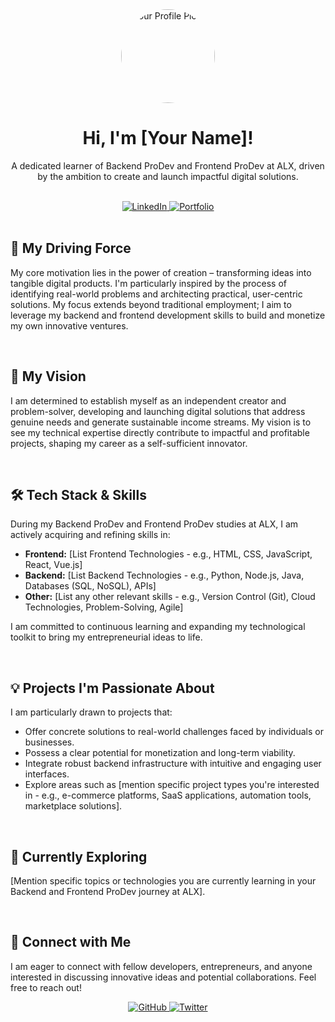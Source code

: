 <div align="center">
  <img src="[Your Profile Picture URL]" alt="Your Profile Picture" width="150" style="border-radius: 50%;">
  <h1>Hi, I'm [Your Name]!</h1>
  <p>A dedicated learner of Backend ProDev and Frontend ProDev at ALX, driven by the ambition to create and launch impactful digital solutions.</p>
</div>

<br>

<div align="center">
  <a href="[Link to your LinkedIn Profile]">
    <img src="https://img.shields.io/badge/LinkedIn-%230077B5.svg?style=for-the-badge&logo=linkedin&logoColor=white" alt="LinkedIn">
  </a>
  <a href="[Link to your Portfolio Website (if you have one)]">
    <img src="https://img.shields.io/badge/Portfolio-%23000000.svg?style=for-the-badge&logo=firefox-browser&logoColor=&colorA=%236c5ce7&colorB=%23a29bfe" alt="Portfolio">
  </a>
  </div>

<br>

<h2>🚀 My Driving Force</h2>
<p>
  My core motivation lies in the power of creation – transforming ideas into tangible digital products. I'm particularly inspired by the process of identifying real-world problems and architecting practical, user-centric solutions. My focus extends beyond traditional employment; I aim to leverage my backend and frontend development skills to build and monetize my own innovative ventures.
</p>

<br>

<h2>🎯 My Vision</h2>
<p>
  I am determined to establish myself as an independent creator and problem-solver, developing and launching digital solutions that address genuine needs and generate sustainable income streams. My vision is to see my technical expertise directly contribute to impactful and profitable projects, shaping my career as a self-sufficient innovator.
</p>

<br>

<h2>🛠️ Tech Stack & Skills</h2>
<p>
  During my Backend ProDev and Frontend ProDev studies at ALX, I am actively acquiring and refining skills in:
</p>
<ul>
  <li><strong>Frontend:</strong> [List Frontend Technologies - e.g., HTML, CSS, JavaScript, React, Vue.js]</li>
  <li><strong>Backend:</strong> [List Backend Technologies - e.g., Python, Node.js, Java, Databases (SQL, NoSQL), APIs]</li>
  <li><strong>Other:</strong> [List any other relevant skills - e.g., Version Control (Git), Cloud Technologies, Problem-Solving, Agile]</li>
</ul>
<p>
  I am committed to continuous learning and expanding my technological toolkit to bring my entrepreneurial ideas to life.
</p>

<br>

<h2>💡 Projects I'm Passionate About</h2>
<p>
  I am particularly drawn to projects that:
</p>
<ul>
  <li>Offer concrete solutions to real-world challenges faced by individuals or businesses.</li>
  <li>Possess a clear potential for monetization and long-term viability.</li>
  <li>Integrate robust backend infrastructure with intuitive and engaging user interfaces.</li>
  <li>Explore areas such as [mention specific project types you're interested in - e.g., e-commerce platforms, SaaS applications, automation tools, marketplace solutions].</li>
</ul>

<br>

<h2>🌱 Currently Exploring</h2>
<p>
  [Mention specific topics or technologies you are currently learning in your Backend and Frontend ProDev journey at ALX].
</p>

<br>

<h2>🤝 Connect with Me</h2>
<p>
  I am eager to connect with fellow developers, entrepreneurs, and anyone interested in discussing innovative ideas and potential collaborations. Feel free to reach out!
</p>
<div align="center">
  <a href="[Link to your GitHub Profile]">
    <img src="https://img.shields.io/badge/GitHub-%2318171F.svg?style=for-the-badge&logo=github&logoColor=white" alt="GitHub">
  </a>
  <a href="[Link to your Twitter Profile (if you have one)]">
    <img src="https://img.shields.io/badge/Twitter-%231DA1F2.svg?style=for-the-badge&logo=twitter&logoColor=white" alt="Twitter">
  </a>
  </div>
